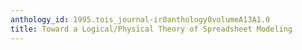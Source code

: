 ```yaml
---
anthology_id: 1995.tois_journal-ir0anthology0volumeA13A1.0
title: Toward a Logical/Physical Theory of Spreadsheet Modeling
---
```

